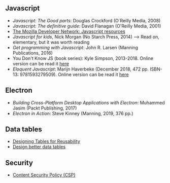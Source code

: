 ## Javascript
* _Javascript: The Good parts_: Douglas Crockford (O`Reilly Media, 2008)
* _Javascript: The definitive guide_: David Flanagan (O'Reilly Media, 2001)
* [The Mozilla Developer Network: Javascript resources](https://developer.mozilla.org/en-US/docs/Web/JavaScript)
* _Javascript for kids_, Nick Morgan (No Starch Press, 2014) --> Read on, elementary, but it was worth reading
* _Get programming with Javascript_: John R. Larsen (Manning Publications, 2016)
* You Don't Know JS (book series): Kyle Simpson, 2013-2018. Online version can be read it [here](https://github.com/getify/You-Dont-Know-JS)
* _Eloquent Javascript_: Marijn Haverbeke (December 2018, 472 pp. ISBN-13: 9781593279509). Online version can be read it [here](https://eloquentjavascript.net/)

## Electron
* _Building Cross-Platform Desktop Applications with Electron_: Muhammed Jasim (Packt Publishing, 2017)
* _Electron in Action_: Steve Kinney (Manning, 2019, 376 pp.)

## Data tables
* [Designing Tables for Reusability](https://uxdesign.cc/designing-tables-for-reusability-490a3760533)
* [Design better data tables](https://uxdesign.cc/design-better-data-tables-4ecc99d23356)

## Security
* [Content Security Policy (CSP)](https://content-security-policy.com/)